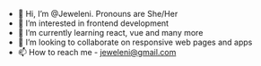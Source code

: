 - 👋 Hi, I’m @Jeweleni. Pronouns are She/Her
- 👀 I’m interested in frontend development
- 🌱 I’m currently learning react, vue and many more
- 💞️ I’m looking to collaborate on responsive web pages and apps
- 📫 How to reach me - jeweleni@gmail.com

<!---
Jeweleni/Jeweleni is a ✨ special ✨ repository because its `README.md` (this file) appears on your GitHub profile.
You can click the Preview link to take a look at your changes.
--->
